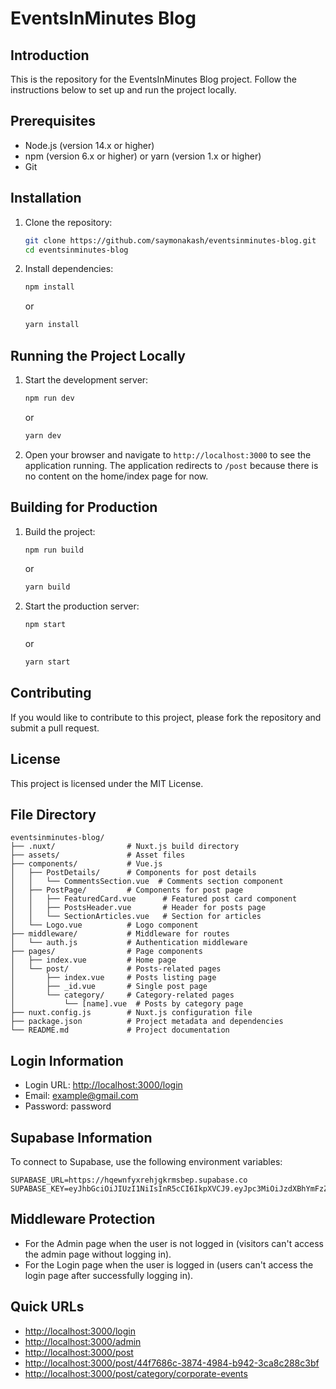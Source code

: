 # EventsInMinutes Blog

## Introduction

This is the repository for the EventsInMinutes Blog project. Follow the instructions below to set up and run the project locally.

## Prerequisites

- Node.js (version 14.x or higher)
- npm (version 6.x or higher) or yarn (version 1.x or higher)
- Git

## Installation

1. Clone the repository:

   ```bash
   git clone https://github.com/saymonakash/eventsinminutes-blog.git
   cd eventsinminutes-blog
   ```

2. Install dependencies:
   ```bash
   npm install
   ```
   or
   ```bash
   yarn install
   ```

## Running the Project Locally

1. Start the development server:

   ```bash
   npm run dev
   ```

   or

   ```bash
   yarn dev
   ```

2. Open your browser and navigate to `http://localhost:3000` to see the application running. The application redirects to `/post` because there is no content on the home/index page for now.

## Building for Production

1. Build the project:

   ```bash
   npm run build
   ```

   or

   ```bash
   yarn build
   ```

2. Start the production server:
   ```bash
   npm start
   ```
   or
   ```bash
   yarn start
   ```

## Contributing

If you would like to contribute to this project, please fork the repository and submit a pull request.

## License

This project is licensed under the MIT License.

## File Directory

```
eventsinminutes-blog/
├── .nuxt/                # Nuxt.js build directory
├── assets/               # Asset files
├── components/           # Vue.js
│   ├── PostDetails/      # Components for post details
│   │   └── CommentsSection.vue  # Comments section component
│   ├── PostPage/         # Components for post page
│   │   ├── FeaturedCard.vue      # Featured post card component
│   │   ├── PostsHeader.vue       # Header for posts page
│   │   └── SectionArticles.vue   # Section for articles
│   └── Logo.vue          # Logo component
├── middleware/           # Middleware for routes
│   └── auth.js           # Authentication middleware
├── pages/                # Page components
│   ├── index.vue         # Home page
│   └── post/             # Posts-related pages
│       ├── index.vue     # Posts listing page
│       ├── _id.vue       # Single post page
│       └── category/     # Category-related pages
│           └── [name].vue  # Posts by category page
├── nuxt.config.js        # Nuxt.js configuration file
├── package.json          # Project metadata and dependencies
└── README.md             # Project documentation
```

## Login Information

- Login URL: [http://localhost:3000/login](http://localhost:3000/login)
- Email: example@gmail.com
- Password: password

## Supabase Information

To connect to Supabase, use the following environment variables:

```env
SUPABASE_URL=https://hqewnfyxrehjgkrmsbep.supabase.co
SUPABASE_KEY=eyJhbGciOiJIUzI1NiIsInR5cCI6IkpXVCJ9.eyJpc3MiOiJzdXBhYmFzZSIsInJlZiI6ImhxZXduZnl4cmVoamdrcm1zYmVwIiwicm9sZSI6ImFub24iLCJpYXQiOjE3Mzc0OTkwNTAsImV4cCI6MjA1MzA3NTA1MH0.HzMGGbabEqCFL1BGS1wQ1XKU4cjsjjVyyUWmn_Fbo5A
```

## Middleware Protection

- For the Admin page when the user is not logged in (visitors can't access the admin page without logging in).
- For the Login page when the user is logged in (users can't access the login page after successfully logging in).

## Quick URLs

- [http://localhost:3000/login](http://localhost:3000/login)
- [http://localhost:3000/admin](http://localhost:3000/admin)
- [http://localhost:3000/post](http://localhost:3000/post)
- [http://localhost:3000/post/44f7686c-3874-4984-b942-3ca8c288c3bf](http://localhost:3000/post/44f7686c-3874-4984-b942-3ca8c288c3bf)
- [http://localhost:3000/post/category/corporate-events](http://localhost:3000/post/category/corporate-events)
